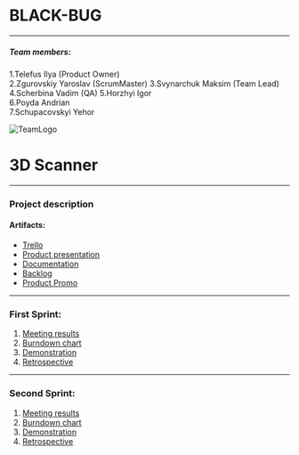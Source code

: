 # BLACK-BUG
* * *
##### Team members:   

1.Telefus Ilya (Product Owner)   
2.Zgurovskiy Yaroslav (ScrumMaster)
3.Svynarchuk Maksim (Team Lead)   
4.Scherbina Vadim (QA)
5.Horzhyi Igor   
6.Poyda Andrian   
7.Schupacovskyi Yehor   

![TeamLogo](https://github.com/Valzavator/Black-Bug/blob/master/pictures/logo000.png)

# 3D Scanner
* * *
### Project description  

#### Artifacts:   
* [Trello](https://trello.com/b/F3zNZruQ)    
* [Product presentation](http://bit.ly/2lVrU3Q)
* [Documentation](http://bit.ly/2kQ0Qha)
* [Backlog](http://bit.ly/2nkHjvf)
* [Product Promo](https://vimeo.com/217564097)

***
### First Sprint:
 1. [Meeting results](https://docs.google.com/document/d/1kmjobeilXp_ZA3lZIO_0rtM-2dQugZglF6AtuJD-hkA/edit)
 2. [Burndown chart](https://docs.google.com/spreadsheets/d/1LUHoXHVKs5BOQdXvgvltlPh0r4Mgdk2N_VevaNBWwcw/edit#gid=0)
 3. [Demonstration](https://docs.google.com/presentation/d/1RCCShzS-B44vs8E8ptXKodee4wYFuRrP4_AFhzkOGIM/edit#slide=id.p)
 4. [Retrospective](https://docs.google.com/spreadsheets/d/12M1vhFPr1G7U9iy_pcF-Dk78S6Zlp-XNKGRcF35NmX0/edit#gid=0)
***
### Second Sprint:
 1. [Meeting results](https://docs.google.com/document/d/1M6DtZRIyx79GnB-XEwr8rDi_GVmutUE3aYN6NCFEzQU/edit)
 2. [Burndown chart](https://docs.google.com/spreadsheets/d/1ttTtAEPC3I_B0nDH0Pmi0iFZeREc9R0mYm4dI4_D3n8/edit#gid=0)
 3. [Demonstration](https://docs.google.com/presentation/d/1104nvUqWnwmXt8XBXt5iOy6z2K5ebzEyvRYoFUYVLnY/edit?usp=sharing)
 4. [Retrospective](https://docs.google.com/spreadsheets/d/1cNZexZf32fRIZeDvcfuvelYbxX21ZWc3OF92iE9uEN0/edit?usp=sharing)
